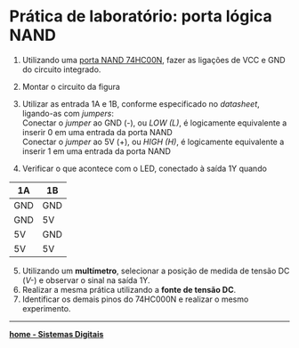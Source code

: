 # Prática de laboratório: porta lógica NAND

1. Utilizando uma [porta NAND 74HC00N](https://github.com/claytonjasilva/claytonjasilva.github.io/blob/main/sisdig_aulas/74HC00N_Philips.pdf), fazer as ligações de VCC e GND do circuito integrado.
2. Montar o circuito da figura  

3. Utilizar as entrada 1A e 1B, conforme especificado no *datasheet*, ligando-as com *jumpers*:  
Conectar o *jumper* ao GND (-), ou *LOW (L)*, é logicamente equivalente a inserir 0 em uma entrada da porta NAND  
Conectar o *jumper* ao 5V (+), ou *HIGH (H)*, é logicamente equivalente a inserir 1 em uma entrada da porta NAND
4. Verificar o que acontece com o LED, conectado à saída 1Y quando  

| 1A | 1B |
| - | - |
| GND | GND |
| GND | 5V |
| 5V | GND |
| 5V | 5V |

5. Utilizando um **multímetro**, selecionar a posição de medida de tensão DC (*V-*) e observar o sinal na saída 1Y.
6. Realizar a mesma prática utilizando a **fonte de tensão DC**.
7. Identificar os demais pinos do 74HC000N e realizar o mesmo experimento. 

 ___
 **[home - Sistemas Digitais](https://claytonjasilva.github.io/sisdig_aulas.html)**
